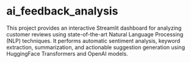 # ai_feedback_analysis
This project provides an interactive Streamlit dashboard for analyzing customer reviews using state-of-the-art Natural Language Processing (NLP) techniques. It performs automatic sentiment analysis, keyword extraction, summarization, and actionable suggestion generation using HuggingFace Transformers and OpenAI models.
